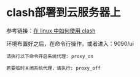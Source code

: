 # clash部署到云服务器上



参考链接：[在 linux 中如何使用 clash](https://www.zhihu.com/question/585741578)

环境布置好之后，在命令行操作，或者进入：9090/ui

```
请执行以下命令开启系统代理: proxy_on

若要临时关闭系统代理，请执行: proxy_off
```



